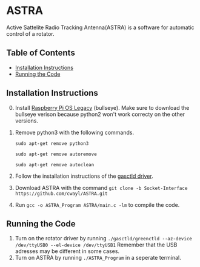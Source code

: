 # ASTRA
Active Sattelite Radio Tracking Antenna(ASTRA) is a software for automatic control of a rotator. 
## Table of Contents
* [Installation Instructions](#installation-instructions)
* [Running the Code](#running-the-code)


## Installation Instructions

0. Install [Raspberry Pi OS Legacy](https://www.raspberrypi.com/software/operating-systems/) (bullseye). 
Make sure to download the bullseye verison because python2 won't work correcty on the other versions.

1. Remove python3 with the following commands.
   ```
   sudo apt-get remove python3
   ```
   ```
   sudo apt-get remove autoremove
   ```
   ```
   sudo apt-get remove autoclean
   ```

2. Follow the installation instructions of the [gasctld driver](https://github.com/SmallSatGasTeam/greenctld).

3. Download ASTRA with the command `git clone -b Socket-Interface https://github.com/cwayl/ASTRA.git`


4. Run `gcc -o ASTRA_Program ASTRA/main.c -lm` to compile the code.

## Running the Code
1. Turn on the rotator driver by running `./gasctld/greenctld --az-device /dev/ttyUSB0 --el-device /dev/ttyUSB1` Remember that the USB adresses may be different in some cases. 
2. Turn on ASTRA by running `./ASTRA_Program` in a seperate terminal. 

